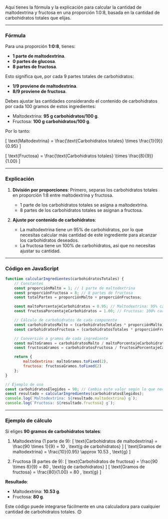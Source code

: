 Aquí tienes la fórmula y la explicación para calcular la cantidad de maltodextrina y fructosa en una proporción 1:0:8, basada en la cantidad de carbohidratos totales que elijas.

---

### **Fórmula**
Para una proporción **1:0:8**, tienes:
- **1 parte de maltodextrina**.
- **0 partes de glucosa**.
- **8 partes de fructosa**.

Esto significa que, por cada 9 partes totales de carbohidratos:
- **1/9 proviene de maltodextrina**.
- **8/9 proviene de fructosa**.

Debes ajustar las cantidades considerando el contenido de carbohidratos por cada 100 gramos de estos ingredientes:
- Maltodextrina: **95 g carbohidratos/100 g**.
- Fructosa: **100 g carbohidratos/100 g**.

Por lo tanto:

\[
\text{Maltodextrina} = \frac{\text{Carbohidratos totales} \times \frac{1}{9}}{0.95}
\]

\[
\text{Fructosa} = \frac{\text{Carbohidratos totales} \times \frac{8}{9}}{1.00}
\]

---

### **Explicación**
1. **División por proporciones**: Primero, separas los carbohidratos totales en proporción 1:8 entre maltodextrina y fructosa.
   - 1 parte de los carbohidratos totales se asigna a maltodextrina.
   - 8 partes de los carbohidratos totales se asignan a fructosa.

2. **Ajuste por contenido de carbohidratos**:
   - La maltodextrina tiene un 95% de carbohidratos, por lo que necesitas calcular más cantidad de este ingrediente para alcanzar los carbohidratos deseados.
   - La fructosa tiene un 100% de carbohidratos, así que no necesitas ajustar su cantidad.

---

### **Código en JavaScript**

```javascript
function calcularIngredientes(carbohidratosTotales) {
    // Constantes
    const proporciónMalto = 1; // 1 parte de maltodextrina
    const proporciónFructosa = 8; // 8 partes de fructosa
    const totalPartes = proporciónMalto + proporciónFructosa;

    const maltoPorcentajeCarbohidratos = 0.95; // Maltodextrina: 95% carbohidratos
    const fructosaPorcentajeCarbohidratos = 1.00; // Fructosa: 100% carbohidratos

    // Cálculo de carbohidratos de cada componente
    const carbohidratosMalto = (carbohidratosTotales * proporciónMalto) / totalPartes;
    const carbohidratosFructosa = (carbohidratosTotales * proporciónFructosa) / totalPartes;

    // Conversión a gramos de cada ingrediente
    const maltoGramos = carbohidratosMalto / maltoPorcentajeCarbohidratos;
    const fructosaGramos = carbohidratosFructosa / fructosaPorcentajeCarbohidratos;

    return {
        maltodextrina: maltoGramos.toFixed(2),
        fructosa: fructosaGramos.toFixed(2)
    };
}

// Ejemplo de uso
const carbohidratosElegidos = 90; // Cambia este valor según lo que necesites
const resultado = calcularIngredientes(carbohidratosElegidos);
console.log(`Maltodextrina: ${resultado.maltodextrina} g`);
console.log(`Fructosa: ${resultado.fructosa} g`);
```

---

### **Ejemplo de cálculo**
Si eliges **90 gramos de carbohidratos totales**:
1. Maltodextrina (1 parte de 9):
   \[
   \text{Carbohidratos de maltodextrina} = \frac{90 \times 1}{9} = 10 \, \text{g de carbohidratos}
   \]
   \[
   \text{Gramos de maltodextrina} = \frac{10}{0.95} \approx 10.53 \, \text{g}
   \]

2. Fructosa (8 partes de 9):
   \[
   \text{Carbohidratos de fructosa} = \frac{90 \times 8}{9} = 80 \, \text{g de carbohidratos}
   \]
   \[
   \text{Gramos de fructosa} = \frac{80}{1.00} = 80 \, \text{g}
   \]

**Resultado**:
- Maltodextrina: **10.53 g**.
- Fructosa: **80 g**.

Este código puede integrarse fácilmente en una calculadora para cualquier cantidad de carbohidratos totales. 😊